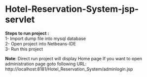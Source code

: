 # Hotel-Reservation-System-jsp-servlet
**Steps to run project :**  
1- Import dump file into mysql database  
2- Open project into Netbeans-IDE  
3- Run this project  

**Note**: Direct run project will display Home page
If you want to open administration page goto following URL:  http://localhost:8181/Hotel_Reservation_System/adminlogin.jsp
